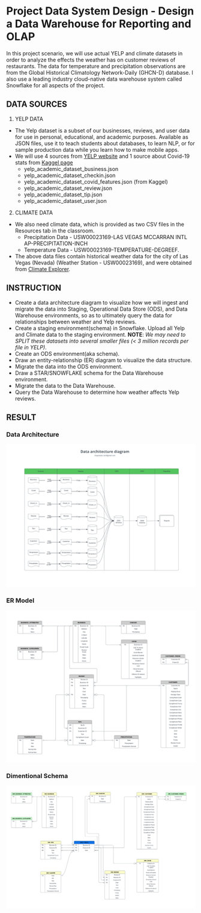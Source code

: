 # Project Data System Design - Design a Data Warehouse for Reporting and OLAP

In this project scenario, we will use actual YELP and climate datasets in order to analyze the effects the weather has on customer reviews of restaurants. The data for temperature and precipitation observations are from the Global Historical Climatology Network-Daily (GHCN-D) database. I also use a leading industry cloud-native data warehouse system called Snowflake for all aspects of the project.

## DATA SOURCES

1. YELP DATA
- The Yelp dataset is a subset of our businesses, reviews, and user data for use in personal, educational, and academic purposes. Available as JSON files, use it to teach students about databases, to learn NLP, or for sample production data while you learn how to make mobile apps.
- We will use 4 sources from [YELP website](https://www.yelp.com/dataset/download) and 1 source about Covid-19 stats from [Kaggel page](https://www.kaggle.com/datasets/claudiadodge/yelp-academic-data-set-covid-features?select=yelp_academic_dataset_covid_features.json)
    - yelp_academic_dataset_business.json
    - yelp_academic_dataset_checkin.json
    - yelp_academic_dataset_covid_features.json (from Kaggel)
    - yelp_academic_dataset_review.json
    - yelp_academic_dataset_tip.json
    - yelp_academic_dataset_user.json

2. CLIMATE DATA

- We also need climate data, which is provided as two CSV files in the Resources tab in the classroom.
    - Precipitation Data - USW00023169-LAS VEGAS MCCARRAN INTL AP-PRECIPITATION-INCH
    - Temperature Data - USW00023169-TEMPERATURE-DEGREEF. 
- The above data files contain historical weather data for the city of Las Vegas (Nevada) (Weather Station - USW00023169), and were obtained from [Climate Explorer](https://crt-climate-explorer.nemac.org/).

## INSTRUCTION

- Create a data architecture diagram to visualize how we will ingest and migrate the data into Staging, Operational Data Store (ODS), and Data Warehouse environments, so as to ultimately query the data for relationships between weather and Yelp reviews.
- Create a staging environment(schema) in Snowflake. Upload all Yelp and Climate data to the staging environment.
    **NOTE**: <em>We may need to SPLIT these datasets into several smaller files (< 3 million records per file in YELP)</em>.
- Create an ODS environment(aka schema).
- Draw an entity-relationship (ER) diagram to visualize the data structure.
- Migrate the data into the ODS environment.
- Draw a STAR/SNOWFLAKE schema for the Data Warehouse environment.
- Migrate the data to the Data Warehouse.
- Query the Data Warehouse to determine how weather affects Yelp reviews.

## RESULT

### Data Architecture 
![data-pipeline](./staging/images/data_architecture_diagram.png)

### ER Model
![ods](./ods/images/er_model.png)

### Dimentional Schema
![dwh](./dwh/images/dwh.png)